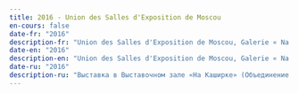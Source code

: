 ```yaml
---
title: 2016 - Union des Salles d'Exposition de Moscou
en-cours: false
date-fr: "2016"
description-fr: "Union des Salles d'Exposition de Moscou, Galerie « Na Kashirke33 » (Moscou, Russie)"
date-en: "2016"
description-en: "Union des Salles d'Exposition de Moscou, Galerie « Na Kashirke33 » (Moscou, Russie)"
date-ru: "2016"
description-ru: "Выставка в Выставочном зале «На Каширке» (Объединение «Выставочные залы Москвы») (Москва, Россия)"
---
```


